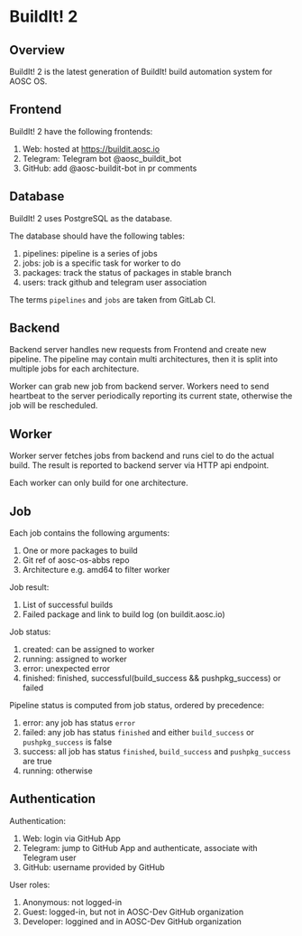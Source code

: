 # BuildIt! 2

## Overview

BuildIt! 2 is the latest generation of BuildIt! build automation system for AOSC OS.

## Frontend

BuildIt! 2 have the following frontends:

1. Web: hosted at https://buildit.aosc.io
2. Telegram: Telegram bot @aosc_buildit_bot
3. GitHub: add @aosc-buildit-bot in pr comments

## Database

BuildIt! 2 uses PostgreSQL as the database.

The database should have the following tables:

1. pipelines: pipeline is a series of jobs
2. jobs: job is a specific task for worker to do
3. packages: track the status of packages in stable branch
4. users: track github and telegram user association

The terms `pipelines` and `jobs` are taken from GitLab CI.

## Backend

Backend server handles new requests from Frontend and create new pipeline. The pipeline may contain multi architectures, then it is split into multiple jobs for each architecture.

Worker can grab new job from backend server. Workers need to send heartbeat to the server periodically reporting its current state, otherwise the job will be rescheduled.

## Worker

Worker server fetches jobs from backend and runs ciel to do the actual build. The result is reported to backend server via HTTP api endpoint.

Each worker can only build for one architecture.

## Job

Each job contains the following arguments:

1. One or more packages to build
2. Git ref of aosc-os-abbs repo
3. Architecture e.g. amd64 to filter worker

Job result:

1. List of successful builds
2. Failed package and link to build log (on buildit.aosc.io)

Job status:

1. created: can be assigned to worker
2. running: assigned to worker
3. error: unexpected error
4. finished: finished, successful(build_success && pushpkg_success) or failed

Pipeline status is computed from job status, ordered by precedence:

1. error: any job has status `error`
2. failed: any job has status `finished` and either `build_success` or `pushpkg_success` is false
3. success: all job has status `finished`, `build_success` and `pushpkg_success` are true
4. running: otherwise

## Authentication

Authentication:

1. Web: login via GitHub App
2. Telegram: jump to GitHub App and authenticate, associate with Telegram user
3. GitHub: username provided by GitHub

User roles:

1. Anonymous: not logged-in
2. Guest: logged-in, but not in AOSC-Dev GitHub organization
3. Developer: loggined and in AOSC-Dev GitHub organization

